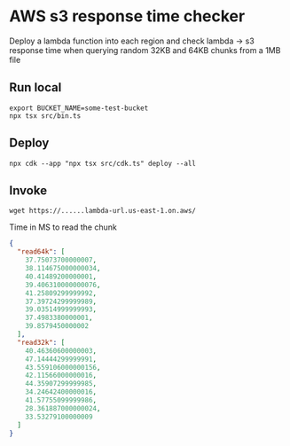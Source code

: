 # AWS s3 response time checker

Deploy a lambda function into each region and check lambda -> s3 response time when querying random 32KB and 64KB chunks from a 1MB file


##  Run local

```
export BUCKET_NAME=some-test-bucket
npx tsx src/bin.ts
```

##  Deploy

```
npx cdk --app "npx tsx src/cdk.ts" deploy --all
```

## Invoke

```
wget https://......lambda-url.us-east-1.on.aws/
```

Time in MS to read the chunk

```json
{
  "read64k": [
    37.75073700000007,
    38.114675000000034,
    40.41489200000001,
    39.406310000000076,
    41.25809299999992,
    37.39724299999989,
    39.03514999999993,
    37.4983380000001,
    39.8579450000002
  ],
  "read32k": [
    40.46360600000003,
    47.14444299999991,
    43.559106000000156,
    42.11566000000016,
    44.35907299999985,
    34.24642400000016,
    41.57755099999986,
    28.361887000000024,
    33.53279100000009
  ]
}
```